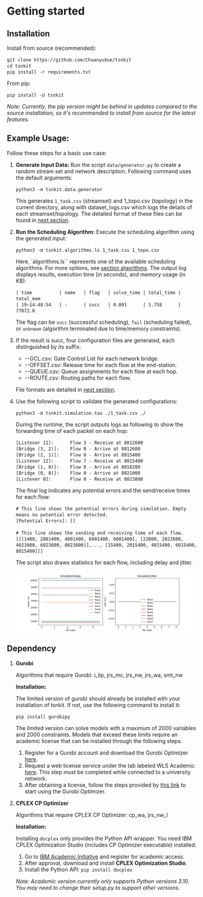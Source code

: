 <!--
Author: <Chuanyu> (skewcy@gmail.com)
quickstarted.md (c) 2023
Desc: description
Created:  2023-11-28T20:50:32.963Z
-->

# Getting started

## Installation

Install from source (recommended):

```
git clone https://github.com/ChuanyuXue/tsnkit
cd tsnkit
pip install -r requirements.txt
```

From pip: 

```
pip install -U tsnkit
```

*Note: Currently, the pip version might be behind in updates compared to the source installation, so it's recommended to install from source for the latest features.*

## Example Usage:

Follow these steps for a basic use case: 

1. **Generate Input Data:** Run the script `data/generator.py` to create a random stream set and network description. Following command uses the default arguments:

    ```
    python3 -m tsnkit.data.generator
    ```

    This generates `1_task.csv` (streamset) and 1_topo.csv (topology) in the current directory, along with dataset_logs.csv which logs the details of each streamset/topology. The detailed format of these files can be found in [next section](dataprep.md).

2. **Run the Scheduling Algorithm:** Execute the scheduling algorithm using the generated input:

    ```
    python3 -m tsnkit.algorithms.ls 1_task.csv 1_topo.csv 
    ``` 

    Here, `algorithms.ls`` represents one of the available scheduling algorithms. For more options, see [section algorithms](schedule.md). The output log displays results, execution time (in seconds), and memory usage (in KB):


    ```
    | time          | name   | flag   | solve_time | total_time | total_mem
    | 19~14:48:54   | -      | succ   | 0.001      | 1.758      | 77072.0 
    ```

    The flag can be `succ` (successful scheduling), `fail` (scheduling failed), or `unknown` (algorithm terminated due to time/memory constraints).

3. If the result is succ, four configuration files are generated, each distinguished by its suffix:


   -  --GCL.csv: Gate Control List for each network bridge.
   -  --OFFSET.csv: Release time for each flow at the end-station.
   -  --QUEUE.csv: Queue assignments for each flow at each hop.
   -  --ROUTE.csv: Routing paths for each flow.
   
   File formats are detailed in [next section](dataprep.md).

4. Use the following script to validate the generated configurations:

    ```
    python3 -m tsnkit.simulation.tas ./1_task.csv ./
    ```

    During the runtime, the script outputs logs as following to show the forwarding time of each packet on each hop:

    ```
    [Listener 11]:      Flow 3 - Receive at 8012600
    [Bridge (3, 2)]:    Flow 0 - Arrive at 8012600
    [Bridge (2, 1)]:    Flow 0 - Arrive at 8015400
    [Listener 12]:      Flow 7 - Receive at 8015400
    [Bridge (1, 0)]:    Flow 0 - Arrive at 8018200
    [Bridge (0, 8)]:    Flow 0 - Arrive at 8021000
    [Listener 8]:       Flow 0 - Receive at 8023800
    ```

    The final log indicates any potential errors and the send/receive times for each flow:

    ``` 
    # This line shows the potential errors during simulation. Empty means no potential error detected.
    [Potential Errors]: []

    # This line shows the sending and receiving time of each flow.
    [[[1400, 2001400, 4001400, 6001400, 8001400], [23800, 2023800, 4023800, 6023800, 8023800]],..., [15400, 2015400, 4015400, 6015400, 8015400]]]
    ```

    The script also draws statistics for each flow, including delay and jitter.

    ![image](fig/simulation_results.png)

## Dependency

1. **Gurobi**

   Algorithms that require Gurobi: i_ilp, jrs_mc, jrs_nw, jrs_wa, smt_nw

   **Installation:**

   The limited version of gurobi should already be installed with your installation of tsnkit. If not, use the following command to install it:
   ```
   pip install gurobipy
   ```
    The limited version can solve models with a maximum of 2000 variables and 2000 constraints. Models that exceed these limits require an academic license that can be installed through the following steps.
   
    1. Register for a Gurobi account and download the Gurobi Optimizer [here](https://www.gurobi.com/downloads/gurobi-software/).
    2. Request a web license service under the tab labeled WLS Academic [here](https://portal.gurobi.com/iam/licenses/request/). This step must be completed while connected to a university network.
    3. After obtaining a license, follow the steps provided by [this link](https://license.gurobi.com/manager/doc/overview/#optimizer) to start using the Gurobi Optimizer.

  
3. **CPLEX CP Optimizer**

   Algorithms that require CPLEX CP Optimizer: cp_wa, jrs_nw_l

   **Installation:**

   Installing `docplex` only provides the Python API wrapper. You need IBM CPLEX Optimization Studio (includes CP Optimizer executable) installed:
   
    1. Go to [IBM Academic Initiative](https://www.ibm.com/academic/) and register for academic access.
    2. After approval, download and install **CPLEX Optimization Studio**.
    3. Install the Python API: `pip install docplex`
  
    _Note: Academic version currently only supports Python versions 3.10. You may need to change their setup.py to support other versions._
